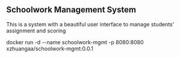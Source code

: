## Schoolwork Management System

This is a system with a beautiful user interface to manage students' assignment and scoring

docker run -d --name schoolwork-mgmt -p 8080:8080 xzhuangaa/schoolwork-mgmt:0.0.1
